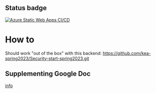 ## Status badge
[![Azure Static Web Apps CI/CD](https://github.com/Aileena-Laura/SkillSync-Frontend/actions/workflows/azure-static-web-apps-nice-flower-0c7b2a903.yml/badge.svg)](https://github.com/Aileena-Laura/SkillSync-Frontend/actions/workflows/azure-static-web-apps-nice-flower-0c7b2a903.yml)

# How to
Should work "out of the box" with this backend: https://github.com/kea-spring2023/Security-start-spring2023.git 

## Supplementing Google Doc
[info](https://docs.google.com/document/d/1k5T7rRSrGetjuMdYoErk4ToZTk22QyBpR-x17nmtRos/edit?usp=sharing)
